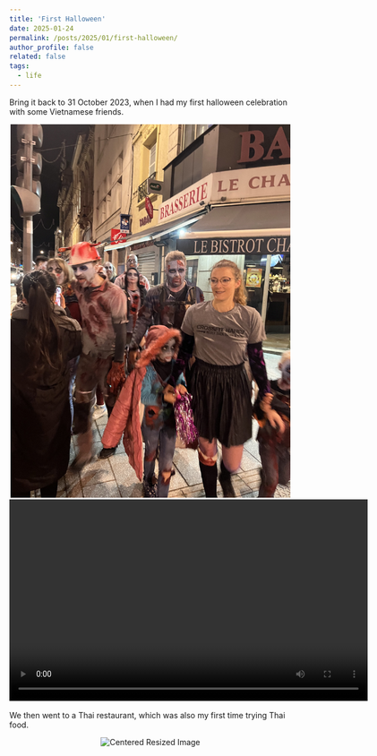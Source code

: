 ```yaml
---
title: 'First Halloween'
date: 2025-01-24
permalink: /posts/2025/01/first-halloween/
author_profile: false
related: false
tags:
  - life
---
```


Bring it back to 31 October 2023, when I had my first halloween celebration with some Vietnamese friends.

<div style="text-align: center;">
    <img src="/images/first-halloween/IMG_1611.JPG" alt="Centered Resized Image" width="500" />
</div>


<div style="text-align: center;">
  <video width="640" height="360" controls>
    <source src="/images/first-halloween/IMG_1612.mp4" type="video/mp4">
    Your browser does not support the video tag.
  </video>
</div>

We then went to a Thai restaurant, which was also my first time trying Thai food.

<div style="text-align: center;">
    <img src="/images/first-halloween/IMG_1613.JPG" alt="Centered Resized Image" width="500" />
</div>

